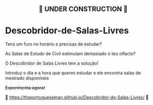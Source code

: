 ## <p style="text-align: center;"> 🚧 UNDER CONSTRUCTION 🚧 </p>

# Descobridor-de-Salas-Livres

Tens um furo no horário e precisas de estudar?

As Salas de Estudo de Civil estimulam demasiado o teu olfacto?

O Descobridor de Salas Livres tem a solução!

Introduz o dia e a hora que queres estudar e ele encontra salas de mestrado disponíveis

~~Experimenta agora!~~

🚧 https://theportugueseman.github.io/Descobridor-de-Salas-Livres/ 🚧

